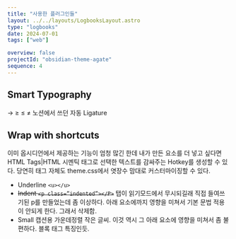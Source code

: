 ```yaml
---
title: "사용한 플러그인들"
layout: ../../layouts/LogbooksLayout.astro
type: "logbooks"
date: 2024-07-01
tags: ["web"]

overview: false
projectId: "obsidian-theme-agate"
sequence: 4
---
```

## Smart Typography
→ ≥ ≤ ≠
노션에서 쓰던 자동 Ligature
## Wrap with shortcuts
이미 옵시디언에서 제공하는 기능이 엄청 많긴 한데 내가 만든 요소를 더 넣고 싶다면 HTML Tags|HTML 시멘틱 태그로 선택한 텍스트를 감싸주는 Hotkey를 생성할 수 있다. 당연히 태그 자체도 theme.css에서 엿장수 맘대로 커스터마이징할 수 있다.
- Underline `<u></u>`
- ~~Indent `<p class=”indented”></P>`~~
	탭이 읽기모드에서 무시되길래 직접 들여쓰기된 p를 만들었는데 좀 이상하다. 아래 요소에까지 영향을 미쳐서 기본 문법 적용이 안되게 한다. 그래서 삭제함.
- Small
	캡션용 가운데정렬 작은 글씨. 이것 역시 그 아래 요소에 영향을 미쳐서 좀 불편하다.
	블록 태그 특징인듯.